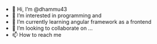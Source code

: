 - 👋 Hi, I’m @dhammu43
- 👀 I’m interested in programming and 
- 🌱 I’m currently learning angular framework as a frontend 
- 💞️ I’m looking to collaborate on ...
- 📫 How to reach me 

<!---
dhammu43/dhammu43 is a ✨ special ✨ repository because its `README.md` (this file) appears on your GitHub profile.
You can click the Preview link to take a look at your changes.
--->
